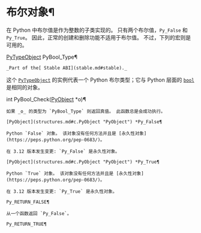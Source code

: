 # 布尔对象¶

在 Python 中布尔值是作为整数的子类实现的。 只有两个布尔值，`Py_False` 和 `Py_True`。 因此，正常的创建和删除功能不适用于布尔值。 不过，下列的宏则是可用的。

[PyTypeObject](type.md#c.PyTypeObject "PyTypeObject") PyBool_Type¶  

    _Part of the[ Stable ABI](stable.md#stable)._

这个 [`PyTypeObject`](type.md#c.PyTypeObject "PyTypeObject") 的实例代表一个 Python 布尔类型；它与 Python 层面的 [`bool`](../library/functions.md#bool "bool") 是相同的对象。

int PyBool_Check([PyObject](structures.md#c.PyObject "PyObject") *o)¶  

    

~~~
如果 _o_ 的类型为 `PyBool_Type` 则返回真值。 此函数总是会成功执行。

[PyObject](structures.md#c.PyObject "PyObject") *Py_False¶  
~~~
    

~~~
Python `False` 对象。 该对象没有任何方法并且是 [永久性对象](https://peps.python.org/pep-0683/)。

在 3.12 版本发生变更: `Py_False` 是永久性对象。

[PyObject](structures.md#c.PyObject "PyObject") *Py_True¶  
~~~
    

~~~
Python `True` 对象。 该对象没有任何方法并且是 [永久性对象](https://peps.python.org/pep-0683/)。

在 3.12 版本发生变更: `Py_True` 是永久性对象。

Py_RETURN_FALSE¶  
~~~
    

~~~
从一个函数返回 `Py_False`。

Py_RETURN_TRUE¶  
~~~
    

~~~
